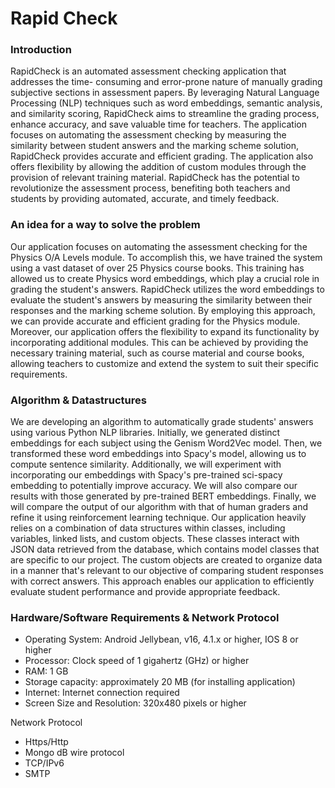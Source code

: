 # Rapid Check

### Introduction
RapidCheck is an automated assessment checking application that addresses the time-
consuming and error-prone nature of manually grading subjective sections in assessment papers. By leveraging Natural Language Processing (NLP) techniques
such as word embeddings, semantic analysis, and similarity scoring, RapidCheck aims
to streamline the grading process, enhance accuracy, and save valuable time for
teachers. 
The application focuses on automating the assessment checking by
measuring the similarity between student answers and the marking scheme solution,
RapidCheck provides accurate and efficient grading. 
The application also offers
flexibility by allowing the addition of custom modules through the provision of relevant training material. RapidCheck has the potential to revolutionize the assessment
process, benefiting both teachers and students by providing automated, accurate, and
timely feedback.

### An idea for a way to solve the problem
Our application focuses on automating the assessment checking for the Physics O/A
Levels module. To accomplish this, we have trained the system using a vast dataset of
over 25 Physics course books. This training has allowed us to create Physics word
embeddings, which play a crucial role in grading the student's answers.
RapidCheck utilizes the word embeddings to evaluate the student's answers by
measuring the similarity between their responses and the marking scheme solution. By
employing this approach, we can provide accurate and efficient grading for the Physics
module.
Moreover, our application offers the flexibility to expand its functionality by incorporating
additional modules. This can be achieved by providing the necessary training material,
such as course material and course books, allowing teachers to customize and extend
the system to suit their specific requirements.

### Algorithm & Datastructures
We are developing an algorithm to automatically grade students' answers using various Python
NLP libraries. Initially, we generated distinct embeddings for each subject using the Genism
Word2Vec model. Then, we transformed these word embeddings into Spacy's model, allowing us
to compute sentence similarity. Additionally, we will experiment with incorporating our
embeddings with Spacy's pre-trained sci-spacy embedding to potentially improve accuracy. We
will also compare our results with those generated by pre-trained BERT embeddings. Finally, we
will compare the output of our algorithm with that of human graders and refine it using
reinforcement learning technique.
Our application heavily relies on a combination of data structures within classes, including
variables, linked lists, and custom objects. These classes interact with JSON data retrieved from
the database, which contains model classes that are specific to our project. The custom objects
are created to organize data in a manner that's relevant to our objective of comparing student
responses with correct answers. This approach enables our application to efficiently evaluate
student performance and provide appropriate feedback.

### Hardware/Software Requirements & Network Protocol

- Operating System: Android Jellybean, v16, 4.1.x or higher, IOS 8 or higher
- Processor: Clock speed of 1 gigahertz (GHz) or higher
- RAM: 1 GB
- Storage capacity: approximately 20 MB (for installing application)
- Internet: Internet connection required
- Screen Size and Resolution: 320x480 pixels or higher
  
Network Protocol

- Https/Http
- Mongo dB wire protocol
- TCP/IPv6
- SMTP

